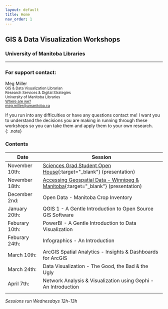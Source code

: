 ```yaml
---
layout: default
title: Home
nav_order: 1
---
```

## GIS & Data Visualization Workshops
### University of Manitoba Libraries


____

### For support contact:

Meg Miller <a href='https://github.com/meginwinnipeg' target='_blank'><img src='content/img/GitHub-Mark-custom.svg' style='width:15px; padding:0; border:none !important;'></a>    
<small>GIS & Data Visualization Librarian  
Research Services & Digital Strategies  
University of Manitoba Libraries  
[Where are we?](content/land-acknowledgement)  
[meg.miller@umanitoba.ca](mailto:meg.miller@umanitoba.ca)  
</small>


If you run into any difficulties or have any questions contact me! I want you to understand the decisions you are making in running through these workshops so you can take them and apply them to your own research.  
{: .note}


### Contents

| Date | Session |
|-|-|
| November 10th: | [Sciences Grad Student Open House](https://meginwinnipeg.github.io/slides/sgsoh_w2020.html){:target="_blank"} (presentation) |
| November 18th: | [Accessing Geospatial Data - Winnipeg & Manitoba](https://meginwinnipeg.github.io/slides/mod_w2020.html){:target="_blank"} (presentation) |
| December 2nd:  | Open Data - Manitoba Crop Inventory |
| January 20th: | QGIS 1 - A Gentle Introduction to Open Source GIS Software |
| Feburary 10th: | PowerBI - A Gentle Introduction to Data Visualization |
| Feburary 24th: | Infographics - An Introduction |
| March 10th: | ArcGIS Spatial Analytics - Insights & Dashboards for ArcGIS |
| March 24th: | Data Visualization - The Good, the Bad & the Ugly |
| April 7th: | Network Analysis & Visualization using Gephi - An Introduction |
|  |  |


*Sessions run Wednesdays 12h-13h*
